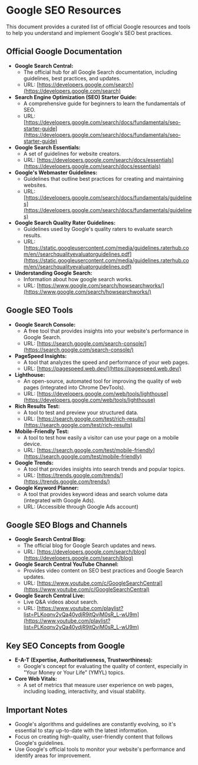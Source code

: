# Google SEO Resources

This document provides a curated list of official Google resources and tools to help you understand and implement Google's SEO best practices.

## Official Google Documentation

- **Google Search Central:**
  - The official hub for all Google Search documentation, including guidelines, best practices, and updates.
  - URL: [https://developers.google.com/search](https://developers.google.com/search)
- **Search Engine Optimization (SEO) Starter Guide:**
  - A comprehensive guide for beginners to learn the fundamentals of SEO.
  - URL: [https://developers.google.com/search/docs/fundamentals/seo-starter-guide](https://developers.google.com/search/docs/fundamentals/seo-starter-guide)
- **Google Search Essentials:**
  - A set of guidelines for website creators.
  - URL: [https://developers.google.com/search/docs/essentials](https://developers.google.com/search/docs/essentials)
- **Google's Webmaster Guidelines:**
  - Guidelines that outline best practices for creating and maintaining websites.
  - URL: [https://developers.google.com/search/docs/fundamentals/guidelines](https://developers.google.com/search/docs/fundamentals/guidelines)
- **Google Search Quality Rater Guidelines:**
  - Guidelines used by Google's quality raters to evaluate search results.
  - URL: [https://static.googleusercontent.com/media/guidelines.raterhub.com/en//searchqualityevaluatorguidelines.pdf](https://static.googleusercontent.com/media/guidelines.raterhub.com/en//searchqualityevaluatorguidelines.pdf)
- **Understanding Google Search:**
  - Information about how google search works.
  - URL: [https://www.google.com/search/howsearchworks/](https://www.google.com/search/howsearchworks/)

## Google SEO Tools

- **Google Search Console:**
  - A free tool that provides insights into your website's performance in Google Search.
  - URL: [https://search.google.com/search-console/](https://search.google.com/search-console/)
- **PageSpeed Insights:**
  - A tool that analyzes the speed and performance of your web pages.
  - URL: [https://pagespeed.web.dev/](https://pagespeed.web.dev/)
- **Lighthouse:**
  - An open-source, automated tool for improving the quality of web pages (integrated into Chrome DevTools).
  - URL: [https://developers.google.com/web/tools/lighthouse](https://developers.google.com/web/tools/lighthouse)
- **Rich Results Test:**
  - A tool to test and preview your structured data.
  - URL: [https://search.google.com/test/rich-results](https://search.google.com/test/rich-results)
- **Mobile-Friendly Test:**
  - A tool to test how easily a visitor can use your page on a mobile device.
  - URL: [https://search.google.com/test/mobile-friendly](https://search.google.com/test/mobile-friendly)
- **Google Trends:**
  - A tool that provides insights into search trends and popular topics.
  - URL: [https://trends.google.com/trends/](https://trends.google.com/trends/)
- **Google Keyword Planner:**
  - A tool that provides keyword ideas and search volume data (integrated with Google Ads).
  - URL: (Accessible through Google Ads account)

## Google SEO Blogs and Channels

- **Google Search Central Blog:**
  - The official blog for Google Search updates and news.
  - URL: [https://developers.google.com/search/blog](https://developers.google.com/search/blog)
- **Google Search Central YouTube Channel:**
  - Provides video content on SEO best practices and Google Search updates.
  - URL: [https://www.youtube.com/c/GoogleSearchCentral](https://www.youtube.com/c/GoogleSearchCentral)
- **Google Search Central Live:**
  - Live Q&A videos about search.
  - URL: [https://www.youtube.com/playlist?list=PLKoqnv2yQa40ydjR9jtQvjM0sR_L-wU9m](https://www.youtube.com/playlist?list=PLKoqnv2yQa40ydjR9jtQvjM0sR_L-wU9m)

## Key SEO Concepts from Google

- **E-A-T (Expertise, Authoritativeness, Trustworthiness):**
  - Google's concept for evaluating the quality of content, especially in "Your Money or Your Life" (YMYL) topics.
- **Core Web Vitals:**
  - A set of metrics that measure user experience on web pages, including loading, interactivity, and visual stability.

## Important Notes

- Google's algorithms and guidelines are constantly evolving, so it's essential to stay up-to-date with the latest information.
- Focus on creating high-quality, user-friendly content that follows Google's guidelines.
- Use Google's official tools to monitor your website's performance and identify areas for improvement.
